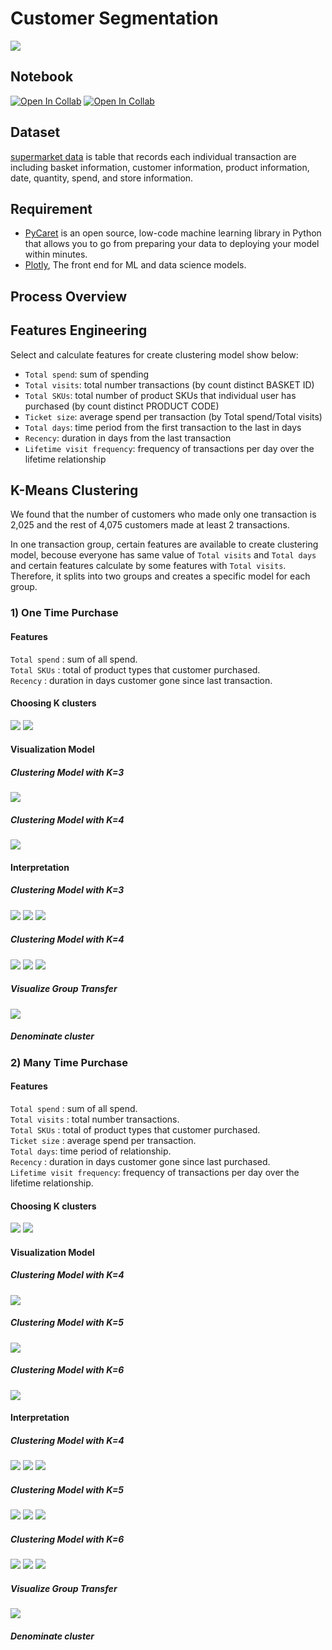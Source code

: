 # Customer Segmentation
[![](https://img.shields.io/badge/-Python-yellow)](https://www.python.org/)

## Notebook
[![Open In Collab](https://colab.research.google.com/assets/colab-badge.svg)](https://colab.research.google.com/github/NittyNice/BADS7105-CRM-Analytics/blob/main/Assignment-2_Customer%20segmentation/Customer_segmentation.ipynb) 
[![Open In Collab](https://colab.research.google.com/assets/colab-badge.svg)](https://colab.research.google.com/github/NittyNice/BADS7105-CRM-Analytics/blob/main/Assignment-2_Customer%20segmentation/Customer_segmentation_lighten.ipynb) 

## Dataset
[supermarket data](https://github.com/NittyNice/BADS7105-CRM-Analytics/blob/main/data/Supermarket%20Data.csv) is table that records each individual transaction are including basket information, customer information, product information, date, quantity, spend, and store information.  

## Requirement
- [PyCaret](https://pycaret.org/) is an open source, low-code machine learning library in Python that allows you to go from preparing your data to deploying your model within minutes.
- [Plotly](https://plotly.com/), The front end for ML and data science models.

## Process Overview

## Features Engineering
Select and calculate features for create clustering model show below:  
- `Total spend`: sum of spending
- `Total visits`: total number transactions (by count distinct BASKET ID)
- `Total SKUs`: total number of product SKUs that individual user has purchased (by count distinct PRODUCT CODE)
- `Ticket size`: average spend per transaction (by Total spend/Total visits)
- `Total days`: time period from the first transaction to the last in days
- `Recency`: duration in days from the last transaction
- `Lifetime visit frequency`: frequency of transactions per day over the lifetime relationship

## K-Means Clustering
We found that the number of customers who made only one transaction is 2,025 and the rest of 4,075 customers made at least 2 transactions.  
  
In one transaction group, certain features are available to create clustering model, becouse everyone has same value of `Total visits` and `Total days` and certain features calculate by some features with `Total visits`. Therefore, it splits into two groups and creates a specific model for each group.  

### 1) One Time Purchase
#### Features
`Total spend` : sum of all spend.  
`Total SKUs` : total of product types that customer purchased.  
`Recency` : duration in days customer gone since last transaction.  

#### Choosing K clusters
![](./img/onetime_kmean_select_k_metrics.png)
![](./img/onetime_kmean_plot_elbow.png)

#### Visualization Model
##### Clustering Model with K=3
![](./img/onetime_kmean_k3_plot_model.png)
##### Clustering Model with K=4
![](./img/onetime_kmean_k4_plot_model.png)

#### Interpretation
##### Clustering Model with K=3
![](./img/onetime_kmean_k3_plot_distribution.png)
![](./img/onetime_kmean_k3_boxplot.png)
![](./img/onetime_kmean_k3_statistics.png)

##### Clustering Model with K=4
![](./img/onetime_kmean_k4_plot_distribution.png)
![](./img/onetime_kmean_k4_boxplot.png)
![](./img/onetime_kmean_k4_statistics.png)

##### Visualize Group Transfer
![](./img/onetime_sankey.png)

##### Denominate cluster



### 2) Many Time Purchase
#### Features
`Total spend` : sum of all spend.  
`Total visits` : total number transactions.  
`Total SKUs` : total of product types that customer purchased.  
`Ticket size` : average spend per transaction.  
`Total days`: time period of relationship.  
`Recency` : duration in days customer gone since last purchased.  
`Lifetime visit frequency`: frequency of transactions per day over the lifetime relationship.  

#### Choosing K clusters
![](./img/manytime_kmean_select_k_metrics.png)
![](./img/manytime_kmean_plot_elbow.png)

#### Visualization Model
##### Clustering Model with K=4
![](./img/manytime_kmean_k4_plot_model.png)
##### Clustering Model with K=5
![](./img/manytime_kmean_k5_plot_model.png)
##### Clustering Model with K=6
![](./img/manytime_kmean_k6_plot_model.png)

#### Interpretation
##### Clustering Model with K=4
![](./img/manytime_kmean_k4_plot_distribution.png)
![](./img/manytime_kmean_k4_boxplot.png)
![](./img/manytime_kmean_k4_statistics.png)

##### Clustering Model with K=5
![](./img/manytime_kmean_k5_plot_distribution.png)
![](./img/manytime_kmean_k5_boxplot.png)
![](./img/manytime_kmean_k5_statistics.png)

##### Clustering Model with K=6
![](./img/manytime_kmean_k6_plot_distribution.png)
![](./img/manytime_kmean_k6_boxplot.png)
![](./img/manytime_kmean_k6_statistics.png)

##### Visualize Group Transfer
![](./img/manytime_sankey.png)

##### Denominate cluster




